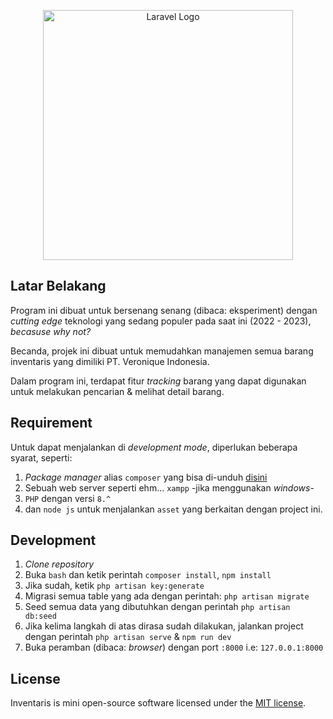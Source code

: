 <p align="center"><a href="https://github.com/yuxxeun/jasmine" target="_blank"><img src="https://raw.githubusercontent.com/laravel/art/master/logo-lockup/5%20SVG/2%20CMYK/1%20Full%20Color/laravel-logolockup-cmyk-red.svg" width="400" alt="Laravel Logo"></a></p>

## Latar Belakang

Program ini dibuat untuk bersenang senang (dibaca: eksperiment) dengan _cutting edge_ teknologi yang sedang populer pada saat ini (2022 - 2023), _becasuse why not?_

Becanda, projek ini dibuat untuk memudahkan manajemen semua barang inventaris yang dimiliki PT. Veronique Indonesia.

Dalam program ini, terdapat fitur _tracking_ barang yang dapat digunakan untuk melakukan pencarian & melihat detail barang.

## Requirement

Untuk dapat menjalankan di _development mode_, diperlukan beberapa syarat, seperti:

1. _Package manager_ alias `composer` yang bisa di-unduh [disini](https://getcomposer.org)
2. Sebuah web server seperti ehm... `xampp` -jika menggunakan _windows_-
3. `PHP` dengan versi `8.^`
4. dan `node js` untuk menjalankan `asset` yang berkaitan dengan project ini.

## Development

1. _Clone repository_
2. Buka `bash` dan ketik perintah `composer install`, `npm install`
3. Jika sudah, ketik `php artisan key:generate`
4. Migrasi semua table yang ada dengan perintah: `php artisan migrate`
5. Seed semua data yang dibutuhkan dengan perintah `php artisan db:seed`
6. Jika kelima langkah di atas dirasa sudah dilakukan, jalankan project dengan perintah `php artisan serve` & `npm run dev`
7. Buka peramban (dibaca: _browser_) dengan port `:8000` i.e: `127.0.0.1:8000`

## License

Inventaris is mini open-source software licensed under the [MIT license](./LICENSE).

